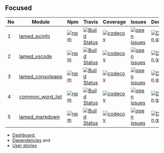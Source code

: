 ## Focused

| No |Module |Npm |Travis |Coverage |Issues |Deepscans |Lastcommit |
|  ---- | ---- | ---- | ---- | ---- | ---- | ---- | ---- |
1 |[lamed_pcinfo](https://github.com/perezlamed/lamed_pcinfo) |[![npm](https://img.shields.io/npm/v/lamed_pcinfo.svg)](https://www.npmjs.org/package/lamed_pcinfo) |[![Build Status](https://travis-ci.org/perezlamed/lamed_pcinfo.svg?branch=master)](https://travis-ci.org/perezlamed/lamed_pcinfo) |[![codecov](https://codecov.io/gh/perezlamed/lamed_pcinfo/branch/master/graph/badge.svg)](https://codecov.io/gh/perezlamed/lamed_pcinfo) |[![open issues](https://img.shields.io/github/issues-raw/perezlamed/lamed_pcinfo.svg)](https://github.com/perezlamed/lamed_pcinfo/issues) |[![DeepScan grade](https://deepscan.io/api/teams/1597/projects/7740/branches/83149/badge/grade.svg)](https://deepscan.io/dashboard#view=project&tid=1597&pid=7740&bid=83149) |[![last commit](https://img.shields.io/github/last-commit/perezlamed/lamed_pcinfo.svg)](https://github.com/perezlamed/lamed_pcinfo/graphs/commit-activity) |
2 |[lamed_vscode](https://github.com/perezlamed/lamed_vscode) |[![npm](https://img.shields.io/npm/v/lamed_vscode.svg)](https://www.npmjs.org/package/lamed_vscode) |[![Build Status](https://travis-ci.org/perezlamed/lamed_vscode.svg?branch=master)](https://travis-ci.org/perezlamed/lamed_vscode) |[![codecov](https://codecov.io/gh/perezlamed/lamed_vscode/branch/master/graph/badge.svg)](https://codecov.io/gh/perezlamed/lamed_vscode) |[![open issues](https://img.shields.io/github/issues-raw/perezlamed/lamed_vscode.svg)](https://github.com/perezlamed/lamed_vscode/issues) |[![DeepScan grade](https://deepscan.io/api/teams/1597/projects/6368/branches/52843/badge/grade.svg)](https://deepscan.io/dashboard#view=project&tid=1597&pid=6368&bid=52843) |[![last commit](https://img.shields.io/github/last-commit/perezlamed/lamed_vscode.svg)](https://github.com/perezlamed/lamed_vscode/graphs/commit-activity) |
3 |[lamed_consoleapp](https://github.com/perezlamed/lamed_consoleapp) |[![npm](https://img.shields.io/npm/v/lamed_consoleapp.svg)](https://www.npmjs.org/package/lamed_consoleapp) |[![Build Status](https://travis-ci.org/perezlamed/lamed_consoleapp.svg?branch=master)](https://travis-ci.org/perezlamed/lamed_consoleapp) |[![codecov](https://codecov.io/gh/perezlamed/lamed_consoleapp/branch/master/graph/badge.svg)](https://codecov.io/gh/perezlamed/lamed_consoleapp) |[![open issues](https://img.shields.io/github/issues-raw/perezlamed/lamed_consoleapp.svg)](https://github.com/perezlamed/lamed_consoleapp/issues) |[![DeepScan grade](https://deepscan.io/api/teams/1597/projects/6491/branches/54436/badge/grade.svg)](https://deepscan.io/dashboard#view=project&tid=1597&pid=6491&bid=54436) |[![last commit](https://img.shields.io/github/last-commit/perezlamed/lamed_consoleapp.svg)](https://github.com/perezlamed/lamed_consoleapp/graphs/commit-activity) |
4 |[common_word_list](https://github.com/perezlamed/common_word_list) |[![npm](https://img.shields.io/npm/v/common_word_list.svg)](https://www.npmjs.org/package/common_word_list) |[![Build Status](https://travis-ci.org/perezlamed/common_word_list.svg?branch=master)](https://travis-ci.org/perezlamed/common_word_list) |[![codecov](https://codecov.io/gh/perezlamed/common_word_list/branch/master/graph/badge.svg)](https://codecov.io/gh/perezlamed/common_word_list) |[![open issues](https://img.shields.io/github/issues-raw/perezlamed/common_word_list.svg)](https://github.com/perezlamed/common_word_list/issues) |[![DeepScan grade](https://deepscan.io/api/teams/1597/projects/6513/branches/54608/badge/grade.svg)](https://deepscan.io/dashboard#view=project&tid=1597&pid=6513&bid=54608) |[![last commit](https://img.shields.io/github/last-commit/perezlamed/common_word_list.svg)](https://github.com/perezlamed/common_word_list/graphs/commit-activity) |
5 |[lamed_markdown](https://github.com/perezlamed/lamed_markdown) |[![npm](https://img.shields.io/npm/v/lamed_markdown.svg)](https://www.npmjs.org/package/lamed_markdown) |[![Build Status](https://travis-ci.org/perezlamed/lamed_markdown.svg?branch=master)](https://travis-ci.org/perezlamed/lamed_markdown) |[![codecov](https://codecov.io/gh/perezlamed/lamed_markdown/branch/master/graph/badge.svg)](https://codecov.io/gh/perezlamed/lamed_markdown) |[![open issues](https://img.shields.io/github/issues-raw/perezlamed/lamed_markdown.svg)](https://github.com/perezlamed/lamed_markdown/issues) |[![DeepScan grade](https://deepscan.io/api/teams/1597/projects/6364/branches/52838/badge/grade.svg)](https://deepscan.io/dashboard#view=project&tid=1597&pid=6364&bid=52838) |[![last commit](https://img.shields.io/github/last-commit/perezlamed/lamed_markdown.svg)](https://github.com/perezlamed/lamed_markdown/graphs/commit-activity) |
- [Dashboard](./Dashboard.md),
- [Dependencies](./Dependencies.md) and
- [User stories](./UserStories.md)